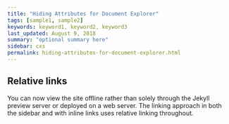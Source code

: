 ```yaml
---
title: "Hiding Attributes for Document Explorer"
tags: [sample1, sample2]
keywords: keyword1, keyword2, keyword3
last_updated: August 9, 2018
summary: "optional summary here"
sidebar: cxs
permalink: hiding-attributes-for-document-explorer.html
---
```

## Relative links

You can now view the site offline rather than solely through the Jekyll preview server or deployed on a web server. The linking approach in both the sidebar and with inline links uses relative linking throughout.
